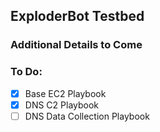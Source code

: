## ExploderBot Testbed

### Additional Details to Come

### To Do:

- [x] Base EC2 Playbook
- [x] DNS C2 Playbook
- [ ] DNS Data Collection Playbook

